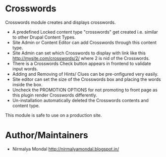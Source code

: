 Crosswords
==========
Crosswords module creates and displays crosswords.

 - A predefined Locked content type "crosswords" get created i.e. similar to other Drupal Content Types.
 - Site Admin or Content Editor can add Crosswords through this content type.
 - Site Admin can set which Crosswords to display with link like this http://mysite.com/crosswords/2/ where 2 is nid of the Crosswords.
 - There is a Crosswords Check button appears in frontend to validate input words.
 - Adding and Removing of Hints/ Clues can be pre-onfigured very easily.
 - Site editor can set the size of the Crosswords box and placing the words inside the box.
 - Uncheck the PROMOTION OPTIONS for not promoting to front page as this plugin render Crosswords differently.
 - Un-installation automatically deleted the Crosswords contents and content type.

This module is safe to use on a production site. 

Author/Maintainers
======================
- Nirmalya Mondal <typo3india at gmail DOT com> http://nirmalyamondal.blogspot.in/
